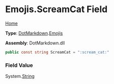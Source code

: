 # Emojis\.ScreamCat Field

[Home](../../../README.md)

**Type**: [DotMarkdown](../../README.md)\.[Emojis](../README.md)

**Assembly**: DotMarkdown\.dll

```csharp
public const string ScreamCat = ":scream_cat:"
```

### Field Value

System\.[String](https://docs.microsoft.com/en-us/dotnet/api/system.string)